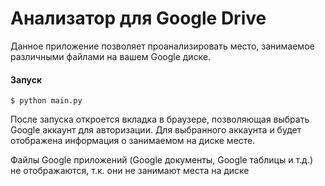 # Анализатор для Google Drive

Данное приложение позволяет проанализировать место, занимаемое  
различными файлами на вашем Google диске.

#### Запуск

```
$ python main.py
```

После запуска откроется вкладка в браузере, позволяющая выбрать  
Google аккаунт для авторизации. Для выбранного аккаунта и будет  
отображена информация о занимаемом на диске месте.

Файлы Google приложений (Google документы, Google таблицы и т.д.)  
не отображаются, т.к. они не занимают места на диске